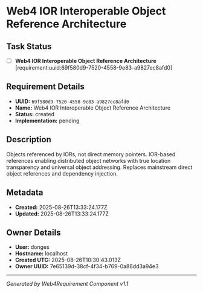 # Web4 IOR Interoperable Object Reference Architecture

## Task Status
- [ ] **Web4 IOR Interoperable Object Reference Architecture** [requirement:uuid:69f580d9-7520-4558-9e83-a9827ec8afd0]

## Requirement Details

- **UUID:** `69f580d9-7520-4558-9e83-a9827ec8afd0`
- **Name:** Web4 IOR Interoperable Object Reference Architecture
- **Status:** created
- **Implementation:** pending

## Description

Objects referenced by IORs, not direct memory pointers. IOR-based references enabling distributed object networks with true location transparency and universal object addressing. Replaces mainstream direct object references and dependency injection.

## Metadata

- **Created:** 2025-08-26T13:33:24.177Z
- **Updated:** 2025-08-26T13:33:24.177Z

## Owner Details

- **User:** donges
- **Hostname:** localhost
- **Created UTC:** 2025-08-26T10:30:43.013Z
- **Owner UUID:** 7e65139d-38cf-4f34-b769-0a86dd3a94e3

---

*Generated by Web4Requirement Component v1.1*